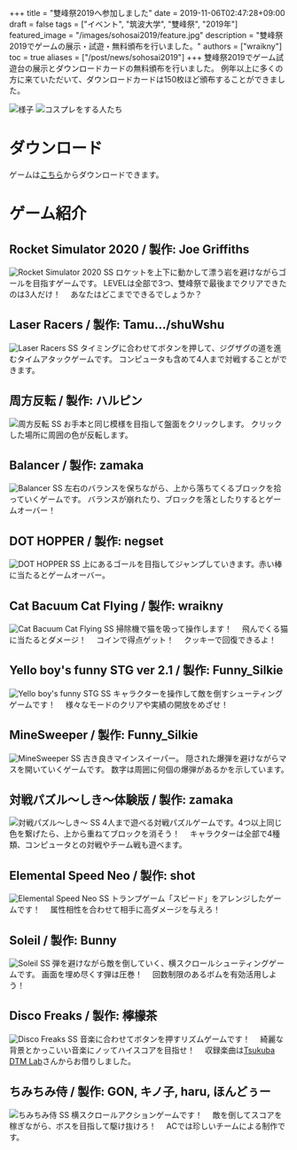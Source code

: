 +++
title = "雙峰祭2019へ参加しました"
date = 2019-11-06T02:47:28+09:00
draft = false
tags = ["イベント", "筑波大学", "雙峰祭", "2019年"]
featured_image = "/images/sohosai2019/feature.jpg"
description = "雙峰祭2019でゲームの展示・試遊・無料頒布を行いました。"
authors = ["wraikny"]
toc = true
aliases = ["/post/news/sohosai2019"]
+++
雙峰祭2019でゲーム試遊台の展示とダウンロードカードの無料頒布を行いました。
例年以上に多くの方に来ていただいて、ダウンロードカードは150枚ほど頒布することができました。

![様子](/images/sohosai2019/feature.jpg)
![コスプレをする人たち](/images/sohosai2019/IMG_7864.JPG)

# ダウンロード
ゲームは[こちら](https://drive.google.com/drive/folders/1BRC45MATpEpjEz9nStN9Pz0ubfA3ne06?usp=sharing)からダウンロードできます。

# ゲーム紹介
## Rocket Simulator 2020 / 製作: Joe Griffiths

![Rocket Simulator 2020 SS](/images/sohosai2019/RocketSimulator2020.png)
ロケットを上下に動かして漂う岩を避けながらゴールを目指すゲームです。
LEVELは全部で3つ、雙峰祭で最後までクリアできたのは3人だけ！　
あなたはどこまでできるでしょうか？

## Laser Racers / 製作: Tamu.../shuWshu
![Laser Racers SS](/images/sohosai2019/LaserRacers.png)
タイミングに合わせてボタンを押して、ジグザグの道を進むタイムアタックゲームです。
コンピュータも含めて4人まで対戦することができます。

## 周方反転 / 製作: ハルピン
![周方反転 SS](/images/sohosai2019/周方反転.png)
お手本と同じ模様を目指して盤面をクリックします。
クリックした場所に周囲の色が反転します。

## Balancer / 製作: zamaka
![Balancer SS](/images/sohosai2019/Balancer.png)
左右のバランスを保ちながら、上から落ちてくるブロックを拾っていくゲームです。
バランスが崩れたり、ブロックを落としたりするとゲームオーバー！

## DOT HOPPER / 製作: negset
![DOT HOPPER SS](/images/sohosai2019/DOTHOPPER.png)
上にあるゴールを目指してジャンプしていきます。赤い棒に当たるとゲームオーバー。

## Cat Bacuum Cat Flying / 製作: wraikny
![Cat Bacuum Cat Flying SS](/images/sohosai2019/CatBacuumCatFlying.png)
掃除機で猫を吸って操作します！　
飛んでくる猫に当たるとダメージ！　
コインで得点ゲット！　
クッキーで回復できるよ！

## Yello boy's funny STG ver 2.1 / 製作: Funny_Silkie
![Yello boy's funny STG SS](/images/sohosai2019/Yellowboy'sfunnySTG.png)
キャラクターを操作して敵を倒すシューティングゲームです！　
様々なモードのクリアや実績の開放をめざせ！

## MineSweeper / 製作: Funny_Silkie
![MineSweeper SS](/images/sohosai2019/MineSweeper.png)
古き良きマインスイーパー。
隠された爆弾を避けながらマスを開いていくゲームです。
数字は周囲に何個の爆弾があるかを示しています。

## 対戦パズル～しき～体験版 / 製作: zamaka
![対戦パズル～しき～ SS](/images/sohosai2019/FightingPuzzle_Shiki_trial.png)
4人まで遊べる対戦パズルゲームです。4つ以上同じ色を繋げたら、上から重ねてブロックを消そう！　
キャラクターは全部で4種類、コンピュータとの対戦やチーム戦も遊べます。

## Elemental Speed Neo / 製作: shot
![Elemental Speed Neo SS](/images/sohosai2019/ElementalSpeedNeo.png)
トランプゲーム「スピード」をアレンジしたゲームです！　
属性相性を合わせて相手に高ダメージを与えろ！

## Soleil / 製作: Bunny
![Soleil SS](/images/sohosai2019/Soleil.png)
弾を避けながら敵を倒していく、横スクロールシューティングゲームです。
画面を埋め尽くす弾は圧巻！　
回数制限のあるボムを有効活用しよう！

## Disco Freaks / 製作: 檸檬茶
![Disco Freaks SS](/images/sohosai2019/DiscoFreaks.png)
音楽に合わせてボタンを押すリズムゲームです！　
綺麗な背景とかっこいい音楽にノッてハイスコアを目指せ！　
収録楽曲は[Tsukuba DTM Lab](https://twitter.com/tsukubadtm)さんからお借りしました。

## ちみちみ侍 / 製作: GON, キノ子, haru, ほんどぅー
![ちみちみ侍 SS](/images/sohosai2019/ex2019.png)
横スクロールアクションゲームです！　
敵を倒してスコアを稼ぎながら、ボスを目指して駆け抜けろ！　
ACでは珍しいチームによる制作です。
